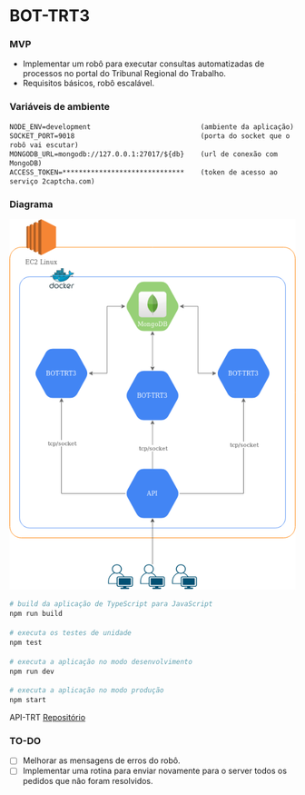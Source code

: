 # BOT-TRT3

### MVP
* Implementar um robô para executar consultas automatizadas de processos no portal do Tribunal Regional do Trabalho.
* Requisitos básicos, robô escalável.

### Variáveis de ambiente
```env
NODE_ENV=development                           (ambiente da aplicação)
SOCKET_PORT=9018                               (porta do socket que o robô vai escutar)
MONGODB_URL=mongodb://127.0.0.1:27017/${db}    (url de conexão com MongoDB) 
ACCESS_TOKEN=******************************    (token de acesso ao serviço 2captcha.com)
```

### Diagrama

![diagrama](https://github.com/eugenio-cunha/api-trt/blob/master/diagram.png)

```sh
# build da aplicação de TypeScript para JavaScript
npm run build

# executa os testes de unidade
npm test

# executa a aplicação no modo desenvolvimento
npm run dev

# executa a aplicação no modo produção
npm start

```

API-TRT [Repositório](https://github.com/eugenio-cunha/api-trt)

### TO-DO
- [ ] Melhorar as mensagens de erros do robô.
- [ ] Implementar uma rotina para enviar novamente para o server todos os pedidos que não foram resolvidos.